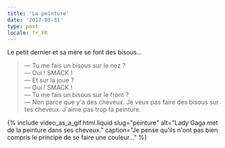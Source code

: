 ```yaml
---
title: 'La peinture'
date: '2017-03-31'
type: post
locale: fr_FR
---
```


Le petit dernier et sa mère se font des bisous…

<!-- more -->

> — Tu me fais un bisous sur le nez ?  
> — Oui ! SMACK !  
> — Et sur la joue ?  
> — Oui ! SMACK !  
> — Tu me fais un bisous sur le front ?  
> — Non parce que y'a des cheveux. Je veux pas faire des bisous sur tes cheveux. J'aime pas trop ta peinture.

{% include video_as_a_gif.html.liquid
    slug="peinture"
    alt="Lady Gaga met de la peinture dans ses cheveux."
    caption="Je pense qu'ils n'ont pas bien compris le principe de se faire une couleur…"
%}